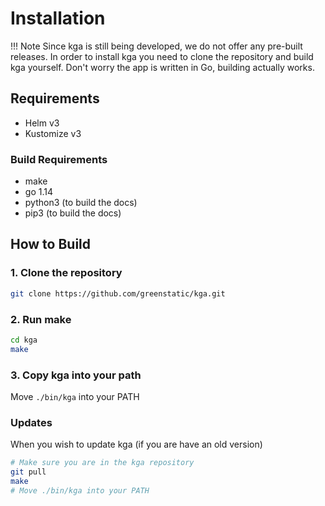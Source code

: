 # Installation
!!! Note
    Since kga is still being developed, we do not offer any pre-built releases.
    In order to install kga you need to clone the repository and build kga yourself.
    Don't worry the app is written in Go, building actually works.


## Requirements
* Helm v3
* Kustomize v3

### Build Requirements
* make
* go 1.14
* python3 (to build the docs)
* pip3 (to build the docs)


## How to Build
### 1. Clone the repository
```bash
git clone https://github.com/greenstatic/kga.git
```

### 2. Run make
```bash
cd kga
make
```

### 3. Copy kga into your path
Move `./bin/kga` into your PATH


### Updates
When you wish to update kga (if you are have an old version)
```bash
# Make sure you are in the kga repository
git pull
make
# Move ./bin/kga into your PATH
```